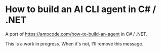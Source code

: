 # How to build an AI CLI agent in C# / .NET

A port of https://ampcode.com/how-to-build-an-agent in C# / .NET.

This is a work in progress. When it's not, I'll remove this message.
